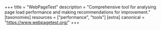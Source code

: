 +++
title = "WebPageTest"
description = "Comprehensive tool for analysing page load performance and making recommendations for improvement."
[taxonomies]
resources = ["performance", "tools"]
[extra]
canonical = "https://www.webpagetest.org/"
+++